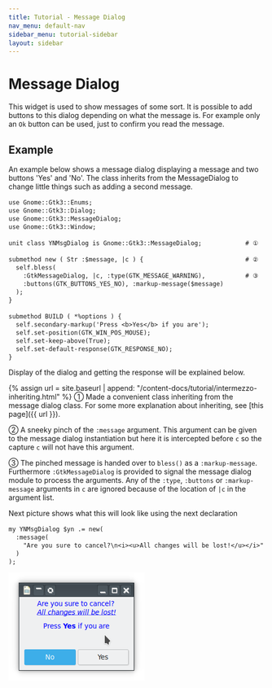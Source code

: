 ```yaml
---
title: Tutorial - Message Dialog
nav_menu: default-nav
sidebar_menu: tutorial-sidebar
layout: sidebar
---
```

# Message Dialog

This widget is used to show messages of some sort. It is possible to add buttons to this dialog depending on what the message is. For example only an `Ok` button can be used, just to confirm you read the message.

## Example

An example below shows a message dialog displaying a message and two buttons 'Yes' and 'No'. The class inherits from the MessageDialog to change little things such as adding a second message.
```
use Gnome::Gtk3::Enums;
use Gnome::Gtk3::Dialog;
use Gnome::Gtk3::MessageDialog;
use Gnome::Gtk3::Window;

unit class YNMsgDialog is Gnome::Gtk3::MessageDialog;            # ①

submethod new ( Str :$message, |c ) {                            # ②
  self.bless(
    :GtkMessageDialog, |c, :type(GTK_MESSAGE_WARNING),           # ③
    :buttons(GTK_BUTTONS_YES_NO), :markup-message($message)
  );
}

submethod BUILD ( *%options ) {
  self.secondary-markup('Press <b>Yes</b> if you are');
  self.set-position(GTK_WIN_POS_MOUSE);
  self.set-keep-above(True);
  self.set-default-response(GTK_RESPONSE_NO);
}
```

Display of the dialog and getting the response will be explained below.

{% assign url = site.baseurl | append: "/content-docs/tutorial/intermezzo-inheriting.html" %}
① Made a convenient class inheriting from the message dialog class. For some more explanation about inheriting, see [this page]({{ url }}).

② A sneeky pinch of the `:message` argument. This argument can be given to the message dialog instantiation but here it is intercepted before `c` so the capture `c` will not have this argument.

③ The pinched message is handed over to `bless()` as a `:markup-message`. Furthermore `:GtkMessageDialog` is provided to signal the message dialog module to process the arguments. Any of the `:type`, `:buttons` or `:markup-message` arguments in `c` are ignored because of the location of `|c` in the argument list.

Next picture shows what this will look like using the next declaration
```
my YNMsgDialog $yn .= new(
  :message(
    "Are you sure to cancel?\n<i><u>All changes will be lost!</u></i>"
  )
);
```

![](images/message-dialog.png)
